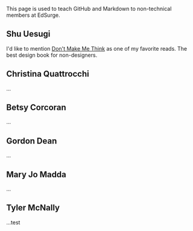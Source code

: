 This page is used to teach GitHub and Markdown to non-technical members at EdSurge.

## Shu Uesugi

I'd like to mention [Don't Make Me Think](http://www.amazon.com/Dont-Make-Think-Revisited-Usability-ebook/dp/B00HJUBRPG) as one of my favorite reads. The best design book for non-designers.

## Christina Quattrocchi

...

## Betsy Corcoran

...

## Gordon Dean

...

## Mary Jo Madda

...

## Tyler McNally

...<blink>test</blink>
